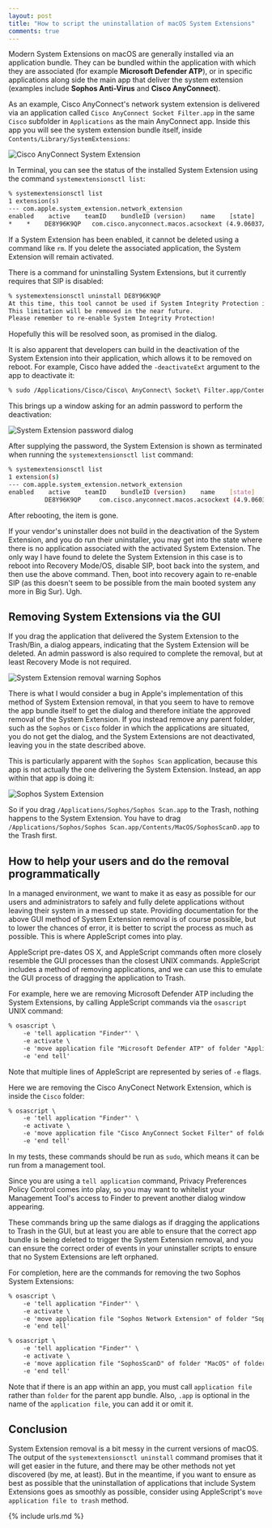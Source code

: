 ```yaml
---
layout: post
title: "How to script the uninstallation of macOS System Extensions"
comments: true
---
```


Modern System Extensions on macOS are generally installed via an application bundle. They can be bundled within the application with which they are associated (for example **Microsoft Defender ATP**), or in specific applications along side the main app that deliver the system extension (examples include **Sophos Anti-Virus** and **Cisco AnyConnect**).

As an example, Cisco AnyConnect's network system extension is delivered via an application called `Cisco AnyConnect Socket Filter.app` in the same `Cisco` subfolder in `Applications` as the main AnyConnect app. Inside this app you will see the system extension bundle itself, inside `Contents/Library/SystemExtensions`:

![Cisco AnyConnect System Extension](/assets/images/SysExtCiscoNetwork.png)

In Terminal, you can see the status of the installed System Extension using the command `systemextensionsctl list`:

```txt
% systemextensionsctl list
1 extension(s)
--- com.apple.system_extension.network_extension
enabled    active    teamID    bundleID (version)    name    [state]
*    *    DE8Y96K9QP   com.cisco.anyconnect.macos.acsockext (4.9.06037/4.9.06037)    Cisco AnyConnect Socket Filter Extension    [activated enabled]
```

If a System Extension has been enabled, it cannot be deleted using a command like `rm`. If you delete the associated application, the System Extension will remain activated.

There is a command for uninstalling System Extensions, but it currently requires that SIP is disabled:

```txt
% systemextensionsctl uninstall DE8Y96K9QP
At this time, this tool cannot be used if System Integrity Protection is enabled.
This limitation will be removed in the near future.
Please remember to re-enable System Integrity Protection!
```

Hopefully this will be resolved soon, as promised in the dialog.

It is also apparent that developers can build in the deactivation of the System Extension into their application, which allows it to be removed on reboot. For example, Cisco have added the `-deactivateExt` argument to the app to deactivate it:

```txt
% sudo /Applications/Cisco/Cisco\ AnyConnect\ Socket\ Filter.app/Contents/MacOS/Cisco\ AnyConnect\ Socket\ Filter -deactivateExt
```

This brings up a window asking for an admin password to perform the deactivation:

![System Extension password dialog](/assets/images/CiscoSocketFilterDeactivation.png)

After supplying the password, the System Extension is shown as terminated when running the `systemextensionsctl list` command:

```bash
% systemextensionsctl list
1 extension(s)
--- com.apple.system_extension.network_extension
enabled    active    teamID    bundleID (version)    name    [state]
          DE8Y96K9QP     com.cisco.anyconnect.macos.acsockext (4.9.06037/4.9.06037)     Cisco AnyConnect Socket Filter Extension     [terminated waiting to uninstall on reboot]
```

After rebooting, the item is gone.

If your vendor's uninstaller does not build in the deactivation of the System Extension, and you do run their uninstaller, you may get into the state where there is no application associated with the activated System Extension. The only way I have found to delete the System Extension in this case is to reboot into Recovery Mode/OS, disable SIP, boot back into the system, and then use the above command. Then, boot into recovery again to re-enable SIP (as this doesn't seem to be possible from the main booted system any more in Big Sur). Ugh.

## Removing System Extensions via the GUI

If you drag the application that delivered the System Extension to the Trash/Bin, a dialog appears, indicating that the System Extension will be deleted. An admin password is also required to complete the removal, but at least Recovery Mode is not required.

![System Extension removal warning Sophos](/assets/images/SysExtRemovalSophos.png)

There is what I would consider a bug in Apple's implementation of this method of System Extension removal, in that you seem to have to remove the app bundle itself to get the dialog and therefore initiate the approved removal of the System Extension. If you instead remove any parent folder, such as the `Sophos` or `Cisco` folder in which the applications are situated, you do not get the dialog, and the System Extensions are not deactivated, leaving you in the state described above.

This is particularly apparent with the `Sophos Scan` application, because this app is not actually the one delivering the System Extension. Instead, an app within that app is doing it:

![Sophos System Extension](/assets/images/SysExtSophosScan.png)

So if you drag `/Applications/Sophos/Sophos Scan.app` to the Trash, nothing happens to the System Extension. You have to drag `/Applications/Sophos/Sophos Scan.app/Contents/MacOS/SophosScanD.app` to the Trash first.

## How to help your users and do the removal programmatically

In a managed environment, we want to make it as easy as possible for our users and administrators to safely and fully delete applications without leaving their system in a messed up state. Providing documentation for the above GUI method of System Extension removal is of course possible, but to lower the chances of error, it is better to script the process as much as possible. This is where AppleScript comes into play.

AppleScript pre-dates OS X, and AppleScript commands often more closely resemble the GUI processes than the closest UNIX commands. AppleScript includes a method of removing applications, and we can use this to emulate the GUI process of dragging the application to Trash.

For example, here we are removing Microsoft Defender ATP including the System Extensions, by calling AppleScript commands via the `osascript` UNIX command:

```txt
% osascript \
    -e 'tell application "Finder"' \
    -e activate \
    -e 'move application file "Microsoft Defender ATP" of folder "Applications" of startup disk to trash' \
    -e 'end tell'
```

Note that multiple lines of AppleScript are represented by series of `-e` flags.

Here we are removing the Cisco AnyConect Network Extension, which is inside the `Cisco` folder:

```txt
% osascript \
    -e 'tell application "Finder"' \
    -e activate \
    -e 'move application file "Cisco AnyConnect Socket Filter" of folder "Cisco" of folder "Applications" of startup disk to trash' \
    -e 'end tell'
```

In my tests, these commands should be run as `sudo`, which means it can be run from a management tool.

Since you are using a `tell application` command, Privacy Preferences Policy Control comes into play, so you may want to whitelist your Management Tool's access to Finder to prevent another dialog window appearing.

These commands bring up the same dialogs as if dragging the applications to Trash in the GUI, but at least you are able to ensure that the correct app bundle is being deleted to trigger the System Extension removal, and you can ensure the correct order of events in your uninstaller scripts to ensure that no System Extensions are left orphaned.

For completion, here are the commands for removing the two Sophos System Extensions:

```txt
% osascript \
    -e 'tell application "Finder"' \
    -e activate \
    -e 'move application file "Sophos Network Extension" of folder "Sophos" of folder "Applications" of startup disk to trash' \
    -e 'end tell'

% osascript \
    -e 'tell application "Finder"' \
    -e activate \
    -e 'move application file "SophosScanD" of folder "MacOS" of folder "Contents" of application file "Sophos Scan" of folder "Sophos" of folder "Applications" of startup disk to trash' \
    -e 'end tell'
```

Note that if there is an app within an app, you must call `application file` rather than `folder` for the parent app bundle. Also, `.app` is optional in the name of the `application file`, you can add it or omit it.

## Conclusion

System Extension removal is a bit messy in the current versions of macOS. The output of the `systemextensionsctl uninstall` command promises that it will get easier in the future, and there may be other methods not yet discovered (by me, at least). But in the meantime, if you want to ensure as best as possible that the uninstallation of applications that include System Extensions goes as smoothly as possible, consider using AppleScript's `move application file to trash` method.

{% include urls.md %}
